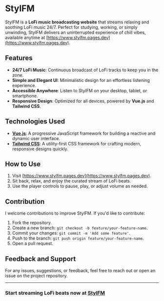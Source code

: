 
# StylFM

StylFM is a **LoFi music broadcasting website** that streams relaxing and soothing LoFi music 24/7. Perfect for studying, working, or simply unwinding, StylFM delivers an uninterrupted experience of chill vibes, available anytime at [https://www.stylfm.pages.dev](https://www.stylfm.pages.dev).

## Features

- **24/7 LoFi Music**: Continuous broadcast of LoFi tracks to keep you in the zone.
- **Simple and Elegant UI**: Minimalistic design for an effortless listening experience.
- **Accessible Anywhere**: Listen to StylFM on your desktop, tablet, or smartphone.
- **Responsive Design**: Optimized for all devices, powered by **Vue.js** and **Tailwind CSS**.

## Technologies Used

- **[Vue.js](https://vuejs.org/)**: A progressive JavaScript framework for building a reactive and dynamic user interface.
- **[Tailwind CSS](https://tailwindcss.com/)**: A utility-first CSS framework for crafting modern, responsive designs quickly.

## How to Use

1. Visit [https://www.stylfm.pages.dev](https://www.stylfm.pages.dev).
2. Sit back, relax, and enjoy the curated stream of LoFi beats.
3. Use the player controls to pause, play, or adjust volume as needed.

## Contribution

I welcome contributions to improve StylFM. If you'd like to contribute:

1. Fork the repository.
2. Create a new branch: `git checkout -b feature/your-feature-name`.
3. Commit your changes: `git commit -m 'Add some feature'`.
4. Push to the branch: `git push origin feature/your-feature-name`.
5. Open a pull request.

## Feedback and Support

For any issues, suggestions, or feedback, feel free to reach out or open an issue on the project repository.

---

### Start streaming LoFi beats now at [StylFM](https://www.stylfm.pages.dev)
